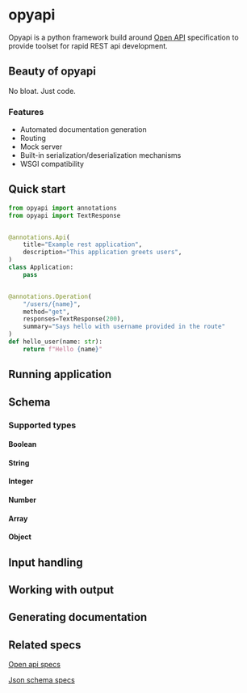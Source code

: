 # opyapi
Opyapi is a python framework build around [Open API](https://github.com/OAI/OpenAPI-Specification/blob/master/versions/3.0.0.md#dataTypes) 
specification to provide toolset for rapid REST api development.

## Beauty of opyapi
No bloat. Just code. 

### Features
  - Automated documentation generation
  - Routing
  - Mock server
  - Built-in serialization/deserialization mechanisms
  - WSGI compatibility


## Quick start

```python
from opyapi import annotations
from opyapi import TextResponse


@annotations.Api(
    title="Example rest application",
    description="This application greets users",
)
class Application:
    pass


@annotations.Operation(
    "/users/{name}",
    method="get",
    responses=TextResponse(200),
    summary="Says hello with username provided in the route"
)
def hello_user(name: str):
    return f"Hello {name}"

```

## Running application

## Schema

### Supported types

#### Boolean
#### String
#### Integer
#### Number
#### Array
#### Object


## Input handling


## Working with output


## Generating documentation


## Related specs
[Open api specs](https://github.com/OAI/OpenAPI-Specification/blob/master/versions/3.0.0.md#dataTypes)


[Json schema specs](http://json-schema.org/latest/json-schema-validation.html)
